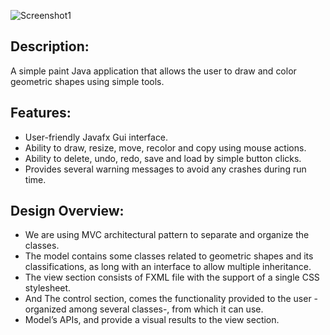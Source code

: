 ![Screenshot1](https://github.com/ahmedhammad97/Javafx-Paint-Application/blob/master/1.png)

## Description:
A simple paint Java application that allows the user to draw and color geometric shapes using simple tools.

## Features:
- User-friendly Javafx Gui interface.
- Ability to draw, resize, move, recolor and copy using mouse actions.
- Ability to delete, undo, redo, save and load by simple button clicks.
- Provides several warning messages to avoid any crashes during run time.

## Design Overview:
- We are using MVC architectural pattern to separate and organize the classes.
- The model contains some classes related to geometric shapes and its classifications, as long with an interface to allow multiple inheritance.
- The view section consists of FXML file with the support of a single CSS stylesheet.
- And The control section, comes the functionality provided to the user -organized among several classes-, from which it can use.
- Model’s APIs, and provide a visual results to the view section.
